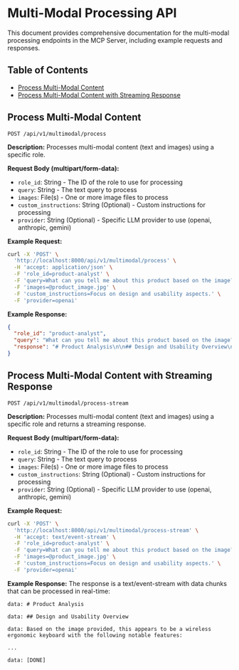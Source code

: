 # Multi-Modal Processing API

This document provides comprehensive documentation for the multi-modal processing endpoints in the MCP Server, including example requests and responses.

## Table of Contents

- [Process Multi-Modal Content](#process-multi-modal-content)
- [Process Multi-Modal Content with Streaming Response](#process-multi-modal-content-with-streaming-response)

## Process Multi-Modal Content

```
POST /api/v1/multimodal/process
```

**Description:** Processes multi-modal content (text and images) using a specific role.

**Request Body (multipart/form-data):**
- `role_id`: String - The ID of the role to use for processing
- `query`: String - The text query to process
- `images`: File(s) - One or more image files to process
- `custom_instructions`: String (Optional) - Custom instructions for processing
- `provider`: String (Optional) - Specific LLM provider to use (openai, anthropic, gemini)

**Example Request:**
```bash
curl -X 'POST' \
  'http://localhost:8000/api/v1/multimodal/process' \
  -H 'accept: application/json' \
  -F 'role_id=product-analyst' \
  -F 'query=What can you tell me about this product based on the image?' \
  -F 'images=@product_image.jpg' \
  -F 'custom_instructions=Focus on design and usability aspects.' \
  -F 'provider=openai'
```

**Example Response:**
```json
{
  "role_id": "product-analyst",
  "query": "What can you tell me about this product based on the image?",
  "response": "# Product Analysis\n\n## Design and Usability Overview\n\nBased on the image provided, this appears to be a wireless ergonomic keyboard with the following notable features:\n\n### Design Elements\n* **Ergonomic Split Layout**: The keyboard has a split design that positions the hands at a more natural angle, potentially reducing wrist strain\n* **Low Profile Keys**: Chiclet-style keys with what appears to be short travel distance\n* **Compact Form Factor**: No separate number pad, making this a tenkeyless (TKL) design\n* **Wireless Connectivity**: No visible cables, suggesting Bluetooth or RF wireless connection\n* **Minimalist Aesthetic**: Clean design with a monochromatic color scheme (appears to be dark gray/black)\n\n### Usability Considerations\n* The split design promotes better ergonomics but may require an adjustment period for users\n* The compact size makes it portable and saves desk space\n* The key spacing appears comfortable for typing\n* Function keys appear to have dual purposes (media controls, etc.)\n* Palm rest appears to be integrated into the design\n\n### Potential User Experience\n* Learning curve: Moderate due to the split layout\n* Comfort: Likely high for extended typing sessions due to ergonomic design\n* Portability: Good due to wireless design and compact size\n* Typing experience: Likely quiet with medium key travel based on the visual profile\n\nFor a complete assessment, I would need additional information about connectivity options, battery life, and specific ergonomic adjustments available."
}
```

## Process Multi-Modal Content with Streaming Response

```
POST /api/v1/multimodal/process-stream
```

**Description:** Processes multi-modal content (text and images) using a specific role and returns a streaming response.

**Request Body (multipart/form-data):**
- `role_id`: String - The ID of the role to use for processing
- `query`: String - The text query to process
- `images`: File(s) - One or more image files to process
- `custom_instructions`: String (Optional) - Custom instructions for processing
- `provider`: String (Optional) - Specific LLM provider to use (openai, anthropic, gemini)

**Example Request:**
```bash
curl -X 'POST' \
  'http://localhost:8000/api/v1/multimodal/process-stream' \
  -H 'accept: text/event-stream' \
  -F 'role_id=product-analyst' \
  -F 'query=What can you tell me about this product based on the image?' \
  -F 'images=@product_image.jpg' \
  -F 'custom_instructions=Focus on design and usability aspects.' \
  -F 'provider=openai'
```

**Example Response:**
The response is a text/event-stream with data chunks that can be processed in real-time:

```
data: # Product Analysis

data: ## Design and Usability Overview

data: Based on the image provided, this appears to be a wireless ergonomic keyboard with the following notable features:

...

data: [DONE]
```
